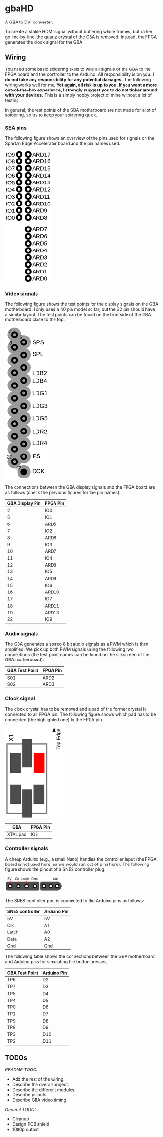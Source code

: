 # gbaHD
A GBA to DVI converter.

To create a stable HDMI signal without buffering whole frames, but rather
go line-by-line, the quartz crystal of the GBA is removed. Instead, 
the FPGA generates the clock signal for the GBA.

## Wiring
You need some basic soldering skills to wire all signals of the GBA to the
FPGA board and the controller to the Arduino. All responsibility is on
you. **I do not take any responsibility for any potential damages.** The 
following wiring works well for me. **Yet again, all risk is up to you.
If you want a more out-of-the-box experience, I strongly suggest you to
do not tinker around with your devices.** This is a simply hobby project of 
mine without a lot of testing.

In general, the test points of the GBA motherboard are not made for a
lot of soldering, so try to keep your soldering quick.

### SEA pins
The following figure shows an overview of the pins used for signals on
the Spartan Edge Accelerator board and the pin names used.

![SEA pins](./figures/seapins.png "SEA pins")

### Video signals
The following figure shows the test points for the display signals on
the GBA motherboard. I only used a 40 pin model so far, but the 32 pin
should have a similar layout. The test points can be found on the
frontside of the GBA motherboard close to the top.

![SEA pins](./figures/displaypins.png "Display pins")

The connections between the GBA display signals and the FPGA board are 
as follows (check the previous figures for the pin names):

| GBA Display Pin | FPGA Pin |
|-----------------|----------|
| 2               | IO0   |
| 5               | IO1   |
| 6               | ARD5  |
| 7               | IO2   |
| 8               | ARD6  |
| 9               | IO3   |
| 10              | ARD7  |
| 11              | IO4   |
| 12              | ARD8  |
| 13              | IO5   |
| 14              | ARD9  |
| 15              | IO6   |
| 16              | ARD10 |
| 17              | IO7   |
| 18              | ARD11 |
| 19              | ARD13 |
| 22              | IO9   |

### Audio signals
The GBA generates a stereo 8 bit audio signals as a PWM which is then
amplified. We pick up both PWM signals using the following two
connections (the test point names can be found on the silkscreen of the
GBA motherboard).

| GBA Test Point  | FPGA Pin |
|-----------------|----------|
| S01             | ARD2 |
| S02             | ARD3 |

### Clock signal
The clock crystal has to be removed and a pad of the former crystal is 
connected to an FPGA pin. The following figure shows which pad has to be 
connected (the highlighted one) to the FPGA pin.

![XTAL pin](./figures/xtal.png "XTAL pin")

| GBA | FPGA Pin |
|-----|----------|
| XTAL pad  | IO8 |


### Controller signals
A cheap Arduino (e.g., a small Nano) handles the controller input (the 
FPGA board is not used here, as we would run out of pins here). The
following figure shows the pinout of a SNES controller plug.

![SNES pinput](./figures/snes.png "SNES pinout")

The SNES controller port is connected to the Arduino pins as follows:

| SNES controller | Arduino Pin |
|-----------------|-------------|
| 5V              | 5V |
| Clk             | A1 |
| Latch           | A0 |
| Data            | A2 |
| Gnd             | Gnd |


The following table shows the connections between the GBA motherboard
and Arduino pins for simulating the button presses.

|  GBA Test Point  | Arduino Pin |
|------------------|-------------|
| TP6              | D2 |
| TP7              | D3 |
| TP5              | D4 |
| TP4              | D5 |
| TP0              | D6 |
| TP1              | D7 |
| TP9              | D8 |
| TP8              | D9 |
| TP3              | D10 |
| TP2              | D11 |


## TODOs

*README TODO:*
- Add the rest of the wiring.
- Describe the overall project.
- Describe the different modules.
- Describe pinouts.
- Describe GBA video timing.

*General TODO:*
- Cleanup
- Design PCB shield
- 1080p output
